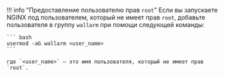 !!! info "Предоставление пользователю прав `root`"
    Если вы запускаете NGINX под пользователем, который не имеет прав `root`, добавьте пользователя в группу `wallarm` при помощи следующей команды:
    
    ``` bash
    usermod -aG wallarm <user_name>
    ```
    
    где `<user_name>` — это имя пользователя, который не имеет прав `root`.